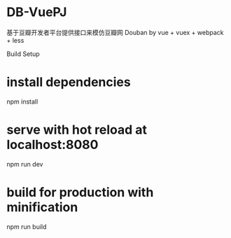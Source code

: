 # DB-VuePJ
基于豆瓣开发者平台提供接口来模仿豆瓣网
Douban by vue + vuex + webpack + less

Build Setup

# install dependencies
npm install

# serve with hot reload at localhost:8080
npm run dev

# build for production with minification
npm run build